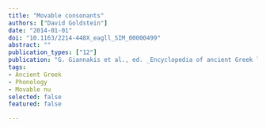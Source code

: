 ```yaml
---
title: "Movable consonants"
authors: ["David Goldstein"]
date: "2014-01-01"
doi: "10.1163/2214-448X_eagll_SIM_00000499"
abstract: ""
publication_types: ["12"]
publication: "G. Giannakis et al., ed. _Encyclopedia of ancient Greek language and linguistics_, vol. 2:468–469. Leiden: Brill"
tags:
- Ancient Greek
- Phonology
- Movable nu
selected: false
featured: false

---
```

